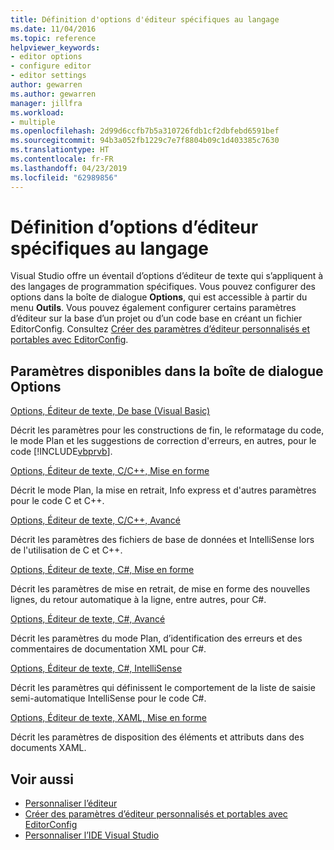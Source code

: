 ```yaml
---
title: Définition d'options d'éditeur spécifiques au langage
ms.date: 11/04/2016
ms.topic: reference
helpviewer_keywords:
- editor options
- configure editor
- editor settings
author: gewarren
ms.author: gewarren
manager: jillfra
ms.workload:
- multiple
ms.openlocfilehash: 2d99d6ccfb7b5a310726fdb1cf2dbfebd6591bef
ms.sourcegitcommit: 94b3a052fb1229c7e7f8804b09c1d403385c7630
ms.translationtype: HT
ms.contentlocale: fr-FR
ms.lasthandoff: 04/23/2019
ms.locfileid: "62989856"
---
```

# <a name="setting-language-specific-editor-options"></a>Définition d’options d’éditeur spécifiques au langage

Visual Studio offre un éventail d’options d’éditeur de texte qui s’appliquent à des langages de programmation spécifiques. Vous pouvez configurer des options dans la boîte de dialogue **Options**, qui est accessible à partir du menu **Outils**. Vous pouvez également configurer certains paramètres d’éditeur sur la base d’un projet ou d’un code base en créant un fichier EditorConfig. Consultez [Créer des paramètres d’éditeur personnalisés et portables avec EditorConfig](../../ide/create-portable-custom-editor-options.md).

## <a name="settings-available-in-the-options-dialog-box"></a>Paramètres disponibles dans la boîte de dialogue Options

 [Options, Éditeur de texte, De base (Visual Basic)](../../ide/reference/options-text-editor-basic-visual-basic.md)

 Décrit les paramètres pour les constructions de fin, le reformatage du code, le mode Plan et les suggestions de correction d'erreurs, en autres, pour le code [!INCLUDE[vbprvb](../../code-quality/includes/vbprvb_md.md)].

 [Options, Éditeur de texte, C/C++, Mise en forme](../../ide/reference/options-text-editor-c-cpp-formatting.md)

 Décrit le mode Plan, la mise en retrait, Info express et d'autres paramètres pour le code C et C++.

 [Options, Éditeur de texte, C/C++, Avancé](../../ide/reference/options-text-editor-c-cpp-advanced.md)

 Décrit les paramètres des fichiers de base de données et IntelliSense lors de l'utilisation de C et C++.

 [Options, Éditeur de texte, C#, Mise en forme](../../ide/reference/options-text-editor-csharp-formatting.md)

 Décrit les paramètres de mise en retrait, de mise en forme des nouvelles lignes, du retour automatique à la ligne, entre autres, pour C#.

 [Options, Éditeur de texte, C#, Avancé](../../ide/reference/options-text-editor-csharp-advanced.md)

 Décrit les paramètres du mode Plan, d’identification des erreurs et des commentaires de documentation XML pour C#.

 [Options, Éditeur de texte, C#, IntelliSense](../../ide/reference/options-text-editor-csharp-intellisense.md)

 Décrit les paramètres qui définissent le comportement de la liste de saisie semi-automatique IntelliSense pour le code C#.

 [Options, Éditeur de texte, XAML, Mise en forme](../../ide/reference/options-text-editor-xaml-formatting.md)

 Décrit les paramètres de disposition des éléments et attributs dans des documents XAML.

## <a name="see-also"></a>Voir aussi

- [Personnaliser l’éditeur](../../ide/customizing-the-editor.md)
- [Créer des paramètres d’éditeur personnalisés et portables avec EditorConfig](../../ide/create-portable-custom-editor-options.md)
- [Personnaliser l’IDE Visual Studio](../../ide/personalizing-the-visual-studio-ide.md)